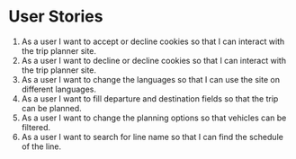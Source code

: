 # User Stories


1. As a user I want to accept or decline cookies so that I can interact with the trip planner site.
2. As a user I want to decline or decline cookies so that I can interact with the trip planner site.
3. As a user I want to change the languages so that I can use the site on different languages.
4. As a user I want to fill departure and destination fields so that the trip can be planned.
5. As a user I want to change the planning options so that vehicles can be filtered.
6. As a user I want to search for line name so that I can find the schedule of the line.


